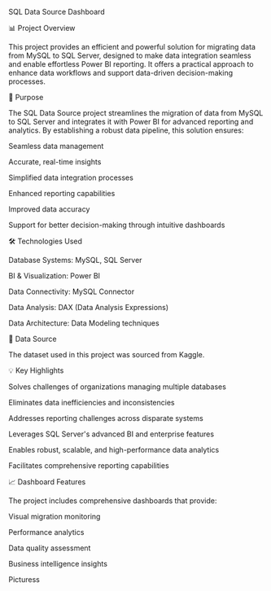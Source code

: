 SQL Data Source Dashboard

📊 Project Overview


This project provides an efficient and powerful solution for migrating data from MySQL to SQL Server, designed to make data integration seamless and enable effortless Power BI reporting. It offers a practical approach to enhance data workflows and support data-driven decision-making processes.

🎯 Purpose


The SQL Data Source project streamlines the migration of data from MySQL to SQL Server and integrates it with Power BI for advanced reporting and analytics. By establishing a robust data pipeline, this solution ensures:

Seamless data management

Accurate, real-time insights

Simplified data integration processes

Enhanced reporting capabilities

Improved data accuracy

Support for better decision-making through intuitive dashboards


🛠️ Technologies Used


Database Systems: MySQL, SQL Server

BI & Visualization: Power BI

Data Connectivity: MySQL Connector

Data Analysis: DAX (Data Analysis Expressions)

Data Architecture: Data Modeling techniques



📂 Data Source



The dataset used in this project was sourced from Kaggle.


💡 Key Highlights


Solves challenges of organizations managing multiple databases

Eliminates data inefficiencies and inconsistencies

Addresses reporting challenges across disparate systems

Leverages SQL Server's advanced BI and enterprise features

Enables robust, scalable, and high-performance data analytics

Facilitates comprehensive reporting capabilities



📈 Dashboard Features



The project includes comprehensive dashboards that provide:

Visual migration monitoring

Performance analytics

Data quality assessment

Business intelligence insights


Picturess


